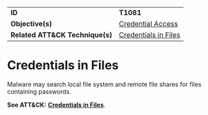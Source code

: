 |||
|---------|------------------------|
|**ID**|**T1081**|
|**Objective(s)**|[Credential Access](https://github.com/MAECProject/malware-behaviors/tree/master/credential-access)|
|**Related ATT&CK Technique(s)**|[Credentials in Files](https://attack.mitre.org/techniques/T1081/)|

Credentials in Files
====================
Malware may search local file system and remote file shares for files containing passwords.

**See ATT&CK:** [**Credentials in Files**](https://attack.mitre.org/techniques/T1081/).